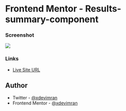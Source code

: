 # Frontend Mentor - Results-summary-component

### Screenshot

![](https://i.ibb.co/DtDmvNF/Screenshot-1.png)

### Links

- [Live Site URL](https://frontend-mentor-coding-challenges.netlify.app/04%20results-summary-component/)

## Author

- Twitter - [@xdevimran](https://twitter.com/xdevimran)
- Frontend Mentor - [@xdevimran](https://www.frontendmentor.io/profile/xdevimran)
